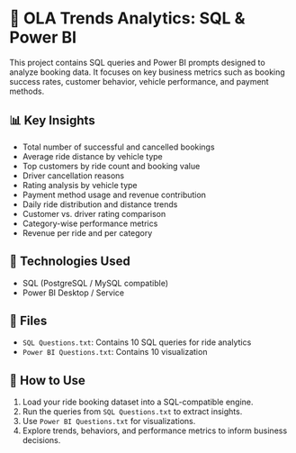 # 🚗 OLA Trends Analytics: SQL & Power BI

This project contains SQL queries and Power BI prompts designed to analyze  booking data. It focuses on key business metrics such as booking success rates, customer behavior, vehicle performance, and payment methods.

## 📊 Key Insights

- Total number of successful and cancelled bookings  
- Average ride distance by vehicle type  
- Top customers by ride count and booking value  
- Driver cancellation reasons  
- Rating analysis by vehicle type  
- Payment method usage and revenue contribution  
- Daily ride distribution and distance trends  
- Customer vs. driver rating comparison  
- Category-wise performance metrics  
- Revenue per ride and per category  

## 🧠 Technologies Used

- SQL (PostgreSQL / MySQL compatible)  
- Power BI Desktop / Service  

## 📂 Files

- `SQL Questions.txt`: Contains 10 SQL queries for ride analytics  
- `Power BI Questions.txt`: Contains 10 visualization   

## 🚀 How to Use

1. Load your ride booking dataset into a SQL-compatible engine.  
2. Run the queries from `SQL Questions.txt` to extract insights.  
3. Use `Power BI Questions.txt` for visualizations.  
4. Explore trends, behaviors, and performance metrics to inform business decisions.



